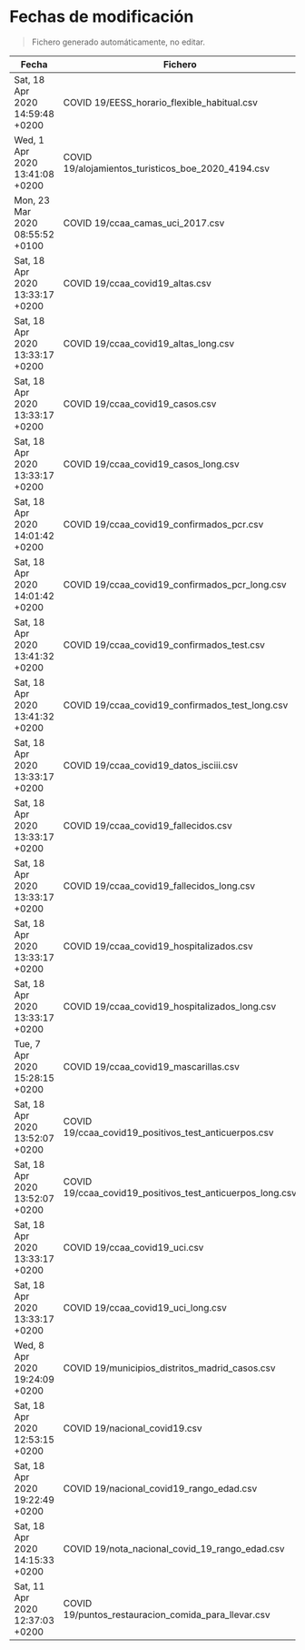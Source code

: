 # Fechas de modificación

> Fichero generado automáticamente, no editar.

| Fecha                           | Fichero                  |
|---------------------------------|--------------------------|
| Sat, 18 Apr 2020 14:59:48 +0200  | COVID 19/EESS_horario_flexible_habitual.csv |
| Wed, 1 Apr 2020 13:41:08 +0200  | COVID 19/alojamientos_turisticos_boe_2020_4194.csv |
| Mon, 23 Mar 2020 08:55:52 +0100  | COVID 19/ccaa_camas_uci_2017.csv |
| Sat, 18 Apr 2020 13:33:17 +0200  | COVID 19/ccaa_covid19_altas.csv |
| Sat, 18 Apr 2020 13:33:17 +0200  | COVID 19/ccaa_covid19_altas_long.csv |
| Sat, 18 Apr 2020 13:33:17 +0200  | COVID 19/ccaa_covid19_casos.csv |
| Sat, 18 Apr 2020 13:33:17 +0200  | COVID 19/ccaa_covid19_casos_long.csv |
| Sat, 18 Apr 2020 14:01:42 +0200  | COVID 19/ccaa_covid19_confirmados_pcr.csv |
| Sat, 18 Apr 2020 14:01:42 +0200  | COVID 19/ccaa_covid19_confirmados_pcr_long.csv |
| Sat, 18 Apr 2020 13:41:32 +0200  | COVID 19/ccaa_covid19_confirmados_test.csv |
| Sat, 18 Apr 2020 13:41:32 +0200  | COVID 19/ccaa_covid19_confirmados_test_long.csv |
| Sat, 18 Apr 2020 13:33:17 +0200  | COVID 19/ccaa_covid19_datos_isciii.csv |
| Sat, 18 Apr 2020 13:33:17 +0200  | COVID 19/ccaa_covid19_fallecidos.csv |
| Sat, 18 Apr 2020 13:33:17 +0200  | COVID 19/ccaa_covid19_fallecidos_long.csv |
| Sat, 18 Apr 2020 13:33:17 +0200  | COVID 19/ccaa_covid19_hospitalizados.csv |
| Sat, 18 Apr 2020 13:33:17 +0200  | COVID 19/ccaa_covid19_hospitalizados_long.csv |
| Tue, 7 Apr 2020 15:28:15 +0200  | COVID 19/ccaa_covid19_mascarillas.csv |
| Sat, 18 Apr 2020 13:52:07 +0200  | COVID 19/ccaa_covid19_positivos_test_anticuerpos.csv |
| Sat, 18 Apr 2020 13:52:07 +0200  | COVID 19/ccaa_covid19_positivos_test_anticuerpos_long.csv |
| Sat, 18 Apr 2020 13:33:17 +0200  | COVID 19/ccaa_covid19_uci.csv |
| Sat, 18 Apr 2020 13:33:17 +0200  | COVID 19/ccaa_covid19_uci_long.csv |
| Wed, 8 Apr 2020 19:24:09 +0200  | COVID 19/municipios_distritos_madrid_casos.csv |
| Sat, 18 Apr 2020 12:53:15 +0200  | COVID 19/nacional_covid19.csv |
| Sat, 18 Apr 2020 19:22:49 +0200  | COVID 19/nacional_covid19_rango_edad.csv |
| Sat, 18 Apr 2020 14:15:33 +0200  | COVID 19/nota_nacional_covid_19_rango_edad.csv |
| Sat, 11 Apr 2020 12:37:03 +0200  | COVID 19/puntos_restauracion_comida_para_llevar.csv |

